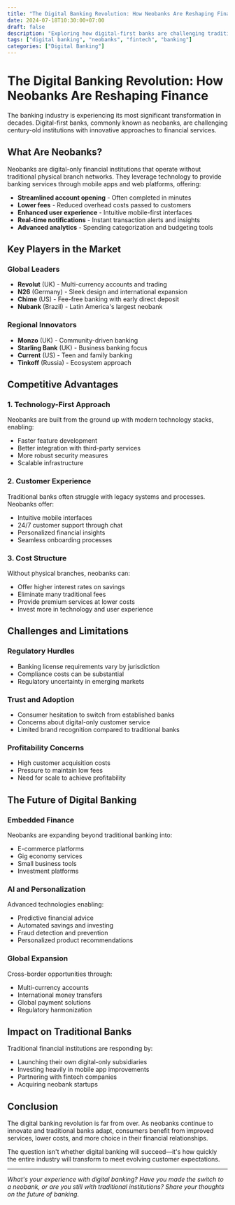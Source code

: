 ```yaml
---
title: "The Digital Banking Revolution: How Neobanks Are Reshaping Finance"
date: 2024-07-18T10:30:00+07:00
draft: false
description: "Exploring how digital-first banks are challenging traditional financial institutions and transforming the banking experience."
tags: ["digital banking", "neobanks", "fintech", "banking"]
categories: ["Digital Banking"]
---
```


# The Digital Banking Revolution: How Neobanks Are Reshaping Finance

The banking industry is experiencing its most significant transformation in decades. Digital-first banks, commonly known as neobanks, are challenging century-old institutions with innovative approaches to financial services.

## What Are Neobanks?

Neobanks are digital-only financial institutions that operate without traditional physical branch networks. They leverage technology to provide banking services through mobile apps and web platforms, offering:

- **Streamlined account opening** - Often completed in minutes
- **Lower fees** - Reduced overhead costs passed to customers
- **Enhanced user experience** - Intuitive mobile-first interfaces
- **Real-time notifications** - Instant transaction alerts and insights
- **Advanced analytics** - Spending categorization and budgeting tools

## Key Players in the Market

### Global Leaders
- **Revolut** (UK) - Multi-currency accounts and trading
- **N26** (Germany) - Sleek design and international expansion
- **Chime** (US) - Fee-free banking with early direct deposit
- **Nubank** (Brazil) - Latin America's largest neobank

### Regional Innovators
- **Monzo** (UK) - Community-driven banking
- **Starling Bank** (UK) - Business banking focus
- **Current** (US) - Teen and family banking
- **Tinkoff** (Russia) - Ecosystem approach

## Competitive Advantages

### 1. Technology-First Approach
Neobanks are built from the ground up with modern technology stacks, enabling:
- Faster feature development
- Better integration with third-party services
- More robust security measures
- Scalable infrastructure

### 2. Customer Experience
Traditional banks often struggle with legacy systems and processes. Neobanks offer:
- Intuitive mobile interfaces
- 24/7 customer support through chat
- Personalized financial insights
- Seamless onboarding processes

### 3. Cost Structure
Without physical branches, neobanks can:
- Offer higher interest rates on savings
- Eliminate many traditional fees
- Provide premium services at lower costs
- Invest more in technology and user experience

## Challenges and Limitations

### Regulatory Hurdles
- Banking license requirements vary by jurisdiction
- Compliance costs can be substantial
- Regulatory uncertainty in emerging markets

### Trust and Adoption
- Consumer hesitation to switch from established banks
- Concerns about digital-only customer service
- Limited brand recognition compared to traditional banks

### Profitability Concerns
- High customer acquisition costs
- Pressure to maintain low fees
- Need for scale to achieve profitability

## The Future of Digital Banking

### Embedded Finance
Neobanks are expanding beyond traditional banking into:
- E-commerce platforms
- Gig economy services
- Small business tools
- Investment platforms

### AI and Personalization
Advanced technologies enabling:
- Predictive financial advice
- Automated savings and investing
- Fraud detection and prevention
- Personalized product recommendations

### Global Expansion
Cross-border opportunities through:
- Multi-currency accounts
- International money transfers
- Global payment solutions
- Regulatory harmonization

## Impact on Traditional Banks

Traditional financial institutions are responding by:
- Launching their own digital-only subsidiaries
- Investing heavily in mobile app improvements
- Partnering with fintech companies
- Acquiring neobank startups

## Conclusion

The digital banking revolution is far from over. As neobanks continue to innovate and traditional banks adapt, consumers benefit from improved services, lower costs, and more choice in their financial relationships.

The question isn't whether digital banking will succeed—it's how quickly the entire industry will transform to meet evolving customer expectations.

---

*What's your experience with digital banking? Have you made the switch to a neobank, or are you still with traditional institutions? Share your thoughts on the future of banking.*
